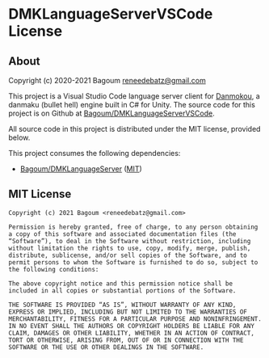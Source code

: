 # DMKLanguageServerVSCode License

## About

Copyright (c) 2020-2021 Bagoum <reneedebatz@gmail.com>

This project is a Visual Studio Code language server client for [Danmokou](https://github.com/Bagoum/danmokou), a danmaku (bullet hell) engine built in C# for Unity. The source code for this project is on Github at [Bagoum/DMKLanguageServerVSCode](https://github.com/Bagoum/DMKLanguageClientVSCode). 



All source code in this project is distributed under the MIT license, provided below.



This project consumes the following dependencies:

- [Bagoum/DMKLanguageServer](https://github.com/Bagoum/DMKLanguageServer) ([MIT](https://github.com/Bagoum/LanguageServer.NET/blob/master/LICENSE.md))



## MIT License

```
Copyright (c) 2021 Bagoum <reneedebatz@gmail.com>

Permission is hereby granted, free of charge, to any person obtaining a copy of this software and associated documentation files (the “Software”), to deal in the Software without restriction, including without limitation the rights to use, copy, modify, merge, publish, distribute, sublicense, and/or sell copies of the Software, and to permit persons to whom the Software is furnished to do so, subject to the following conditions:

The above copyright notice and this permission notice shall be included in all copies or substantial portions of the Software.

THE SOFTWARE IS PROVIDED “AS IS”, WITHOUT WARRANTY OF ANY KIND, EXPRESS OR IMPLIED, INCLUDING BUT NOT LIMITED TO THE WARRANTIES OF MERCHANTABILITY, FITNESS FOR A PARTICULAR PURPOSE AND NONINFRINGEMENT. IN NO EVENT SHALL THE AUTHORS OR COPYRIGHT HOLDERS BE LIABLE FOR ANY CLAIM, DAMAGES OR OTHER LIABILITY, WHETHER IN AN ACTION OF CONTRACT, TORT OR OTHERWISE, ARISING FROM, OUT OF OR IN CONNECTION WITH THE SOFTWARE OR THE USE OR OTHER DEALINGS IN THE SOFTWARE.
```

